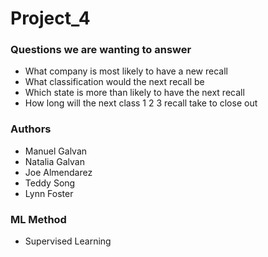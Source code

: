 # Project_4

### Questions we are wanting to answer
- What company is most likely to have a new recall 
- What classification would the next recall be 
- Which state is more than likely to have the next recall 
- How long will the next class 1 2 3 recall take to close out

### Authors
- Manuel Galvan
- Natalia Galvan
- Joe Almendarez
- Teddy Song
- Lynn Foster

### ML Method
- Supervised Learning
